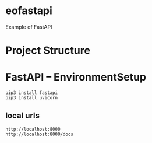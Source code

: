 # eofastapi
Example of FastAPI

# Project Structure

# FastAPI – EnvironmentSetup
```commandline
pip3 install fastapi
pip3 install uvicorn

```
## local urls
```commandline
http://localhost:8000
http://localhost:8000/docs 

```